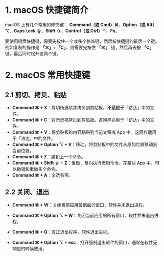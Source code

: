 # 1. macOS 快捷键简介

macOS 上有几个常用的修饰键： **Command（或 Cmd）⌘**、**Option（或 Alt）⌥**、**Caps Lock ⇪**、**Shift ⇧**、**Control（或 Ctrl）⌃**、**Fn**。

要使用键盘快捷键，需要先按住一个或多个修饰键，然后按快捷键的最后一个键。例如复制的操作是 **「⌘」**+**「C」**，则需要先按住 **「⌘」** 键，然后再去按 **「C」** 键，最后同时松开这两个键。



# 2. macOS 常用快捷键

## 2.1 剪切、拷贝、粘贴

- **Command ⌘ + X**：剪切所选项并拷贝到剪贴板。**不适应于**「访达」中的文件。
- **Command ⌘ + C**：将所选项拷贝到剪贴板。这同样适用于「访达」中的文件。
- **Command ⌘ + V**：将剪贴板的内容粘贴到当前文稿或 App 中。这同样适用于「访达」中的文件。
- **Command ⌘ + Option ⌥ + V**：移动，将剪贴板中的文件从原始位置移动到当前位置。
- **Command ⌘ + Z**：撤销上一个命令。
- **Command ⌘ + Shift ⇧ + Z**：重做，反向执行撤销命令。在某些 App 中，可以撤销和重做多个命令。
- **Command ⌘ + A**：全选各项。

## 2.2 关闭、退出



- **Command ⌘ + W**：关闭当前应用最前面的窗口，软件并未退出进程。

- **Command ⌘ + Option ⌥ + W**：关闭当前应用的所有窗口，软件并未退出进程。

- **Command ⌘ + Q**：真正退出程序，软件退出进程。

- **Command ⌘ + Option ⌥ + esc**：打开强制退出软件的窗口，通常在软件无响应的时候使用。

